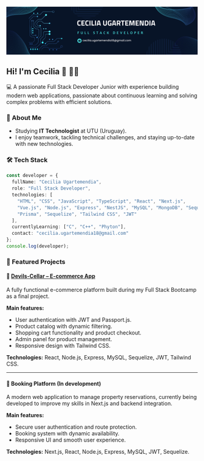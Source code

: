 ![Banner](./GithubBanner.png)


## **Hi! I'm Cecilia** 👋 :woman_technologist:

:computer: A passionate Full Stack Developer Junior with experience building modern web applications, passionate about continuous learning and solving complex problems with efficient solutions.

### 🚀 About Me
- Studying **IT Technologist** at UTU (Uruguay).
- I enjoy teamwork, tackling technical challenges, and staying up-to-date with new technologies.

### 🛠 Tech Stack
```ts
const developer = {
  fullName: "Cecilia Ugartemendia",
  role: "Full Stack Developer",
  technologies: [
    "HTML", "CSS", "JavaScript", "TypeScript", "React", "Next.js",
    "Vue.js", "Node.js", "Express", "NestJS", "MySQL", "MongoDB", "Sequelize", "Mongoose",
    "Prisma", "Sequelize", "Tailwind CSS", "JWT"
  ],
  currentlyLearning: ["C", "C++", "Phyton"],
  contact: "cecilia.ugartemendia18@gmail.com"
};
console.log(developer);
```


### 💼 Featured Projects

#### 🔹 [Devils-Cellar – E-commerce App](https://devils-cellar.vercel.app/)
A fully functional e-commerce platform built during my Full Stack Bootcamp as a final project.

**Main features:**
- User authentication with JWT and Passport.js.
- Product catalog with dynamic filtering.
- Shopping cart functionality and product checkout.
- Admin panel for product management.
- Responsive design with Tailwind CSS.

**Technologies:** React, Node.js, Express, MySQL, Sequelize, JWT, Tailwind CSS.

---

#### 🔹 Booking Platform (In development)
A modern web application to manage property reservations, currently being developed to improve my skills in Next.js and backend integration.

**Main features:**
- Secure user authentication and route protection.
- Booking system with dynamic availability.
- Responsive UI and smooth user experience.

**Technologies:** Next.js, React, Node.js, Express, MySQL, JWT, Sequelize.


